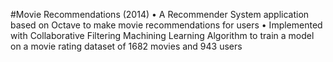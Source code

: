 #Movie Recommendations (2014)
• A Recommender System application based on Octave to make movie recommendations for users
• Implemented with Collaborative Filtering Machining Learning Algorithm to train a model on a movie rating dataset
of 1682 movies and 943 users

